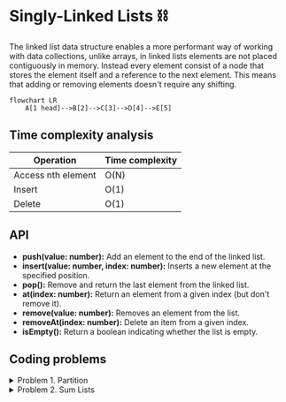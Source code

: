 # Singly-Linked Lists ⛓️

The linked list data structure enables a more performant way of working with data collections, unlike arrays, in linked lists elements are not placed contiguously in memory. Instead every element consist of a node that stores the element itself and a reference to the next element. This means that adding or removing elements doesn't require any shifting.

```mermaid
flowchart LR
    A[1 head]-->B[2]-->C[3]-->D[4]-->E[5]
```

## Time complexity analysis

| Operation          | Time complexity |
| ------------------ | --------------- |
| Access nth element | O(N)            |
| Insert             | O(1)            |
| Delete             | O(1)            |

## API

- **push(value: number):** Add an element to the end of the linked list.
- **insert(value: number, index: number):** Inserts a new element at the specified position.
- **pop():** Remove and return the last element from the linked list.
- **at(index: number):** Return an element from a given index (but don't remove it).
- **remove(value: number):** Removes an element from the list.
- **removeAt(index: number):** Delete an item from a given index.
- **isEmpty():** Return a boolean indicating whether the list is empty.

## Coding problems

<details>
  <summary>Problem 1. Partition</summary>

Partition a linked list around a value x, such that all nodes less than x come before all nodes greater than or equal to x.

IMPORTANT: x can appear anywhere in the "right partition; it does not need to appear between the left and right partitions."

</details>

<details>
  <summary>Problem 2. Sum Lists</summary>
  
  Having 2 number represented by a linked list, where each node contains a single digit. The digits are stored in reverse order. Write a function that adds them and return the sum as a linked list. Example:

```text
(7 -> 1 -> 6) + (5 -> 9 -> 2) = (2 -> 1 -> 9)
```

</details>
